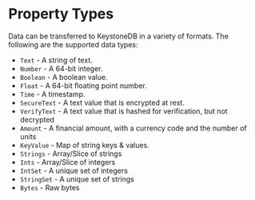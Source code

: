 # Property Types

Data can be transferred to KeystoneDB in a variety of formats. The following are the supported data types:

- `Text` - A string of text.
- `Number` - A 64-bit integer.
- `Boolean` - A boolean value.
- `Float` - A 64-bit floating point number.
- `Time` - A timestamp.
- `SecureText` - A text value that is encrypted at rest.
- `VerifyText` - A text value that is hashed for verification, but not decrypted
- `Amount` - A financial amount, with a currency code and the number of units
- `KeyValue` - Map of string keys & values.
- `Strings` - Array/Slice of strings
- `Ints` - Array/Slice of integers
- `IntSet` - A unique set of integers
- `StringSet` - A unique set of strings
- `Bytes` - Raw bytes














